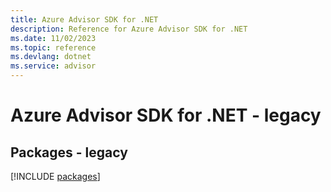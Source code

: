 ```yaml
---
title: Azure Advisor SDK for .NET
description: Reference for Azure Advisor SDK for .NET
ms.date: 11/02/2023
ms.topic: reference
ms.devlang: dotnet
ms.service: advisor
---
```

# Azure Advisor SDK for .NET - legacy
## Packages - legacy
[!INCLUDE [packages](advisor-index.md)]